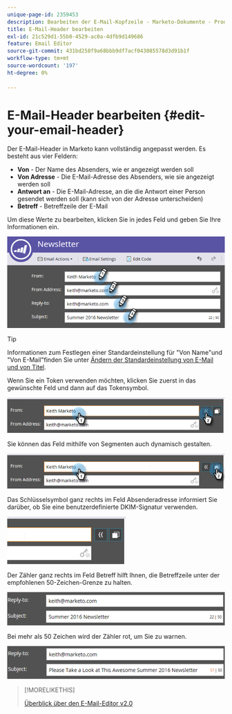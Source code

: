 ```yaml
---
unique-page-id: 2359453
description: Bearbeiten der E-Mail-Kopfzeile - Marketo-Dokumente - Produktdokumentation
title: E-Mail-Header bearbeiten
exl-id: 21c529d1-55b0-4529-ac0a-4dfb9d149686
feature: Email Editor
source-git-commit: 431bd258f9a68bbb9df7acf043085578d3d91b1f
workflow-type: tm+mt
source-wordcount: '197'
ht-degree: 0%

---
```


# E-Mail-Header bearbeiten {#edit-your-email-header}

Der E-Mail-Header in Marketo kann vollständig angepasst werden. Es besteht aus vier Feldern:

* **Von** - Der Name des Absenders, wie er angezeigt werden soll
* **Von Adresse** - Die E-Mail-Adresse des Absenders, wie sie angezeigt werden soll
* **Antwort an** - Die E-Mail-Adresse, an die die Antwort einer Person gesendet werden soll (kann sich von der Adresse unterscheiden)
* **Betreff** - Betreffzeile der E-Mail

Um diese Werte zu bearbeiten, klicken Sie in jedes Feld und geben Sie Ihre Informationen ein.

![](assets/one-3.png)

>[!TIP]
>
>Informationen zum Festlegen einer Standardeinstellung für &quot;Von Name&quot;und &quot;Von E-Mail&quot;finden Sie unter [Ändern der Standardeinstellung von E-Mail und von Titel](/help/marketo/product-docs/administration/email-setup/change-the-default-from-email-and-from-label.md).

Wenn Sie ein Token verwenden möchten, klicken Sie zuerst in das gewünschte Feld und dann auf das Tokensymbol.

![](assets/two-3.png)

Sie können das Feld mithilfe von Segmenten auch dynamisch gestalten.

![](assets/three-2.png)

Das Schlüsselsymbol ganz rechts im Feld Absenderadresse informiert Sie darüber, ob Sie eine benutzerdefinierte DKIM-Signatur verwenden.

![](assets/four-2.png)

Der Zähler ganz rechts im Feld Betreff hilft Ihnen, die Betreffzeile unter der empfohlenen 50-Zeichen-Grenze zu halten.

![](assets/five-1.png)

Bei mehr als 50 Zeichen wird der Zähler rot, um Sie zu warnen.

![](assets/six-1.png)

>[!MORELIKETHIS]
>
>[Überblick über den E-Mail-Editor v2.0](/help/marketo/product-docs/email-marketing/general/email-editor-2/email-editor-v2-0-overview.md)
